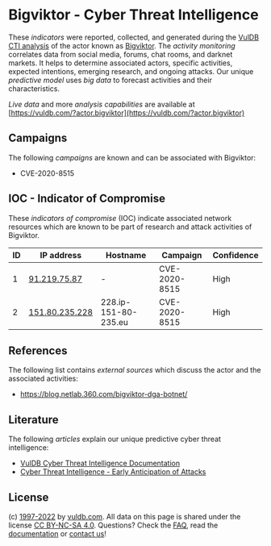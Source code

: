 # Bigviktor - Cyber Threat Intelligence

These _indicators_ were reported, collected, and generated during the [VulDB CTI analysis](https://vuldb.com/?kb.cti) of the actor known as [Bigviktor](https://vuldb.com/?actor.bigviktor). The _activity monitoring_ correlates data from social media, forums, chat rooms, and darknet markets. It helps to determine associated actors, specific activities, expected intentions, emerging research, and ongoing attacks. Our unique _predictive model_ uses _big data_ to forecast activities and their characteristics.

_Live data_ and more _analysis capabilities_ are available at [https://vuldb.com/?actor.bigviktor](https://vuldb.com/?actor.bigviktor)

## Campaigns

The following _campaigns_ are known and can be associated with Bigviktor:

* CVE-2020-8515

## IOC - Indicator of Compromise

These _indicators of compromise_ (IOC) indicate associated network resources which are known to be part of research and attack activities of Bigviktor.

ID | IP address | Hostname | Campaign | Confidence
-- | ---------- | -------- | -------- | ----------
1 | [91.219.75.87](https://vuldb.com/?ip.91.219.75.87) | - | CVE-2020-8515 | High
2 | [151.80.235.228](https://vuldb.com/?ip.151.80.235.228) | 228.ip-151-80-235.eu | CVE-2020-8515 | High

## References

The following list contains _external sources_ which discuss the actor and the associated activities:

* https://blog.netlab.360.com/bigviktor-dga-botnet/

## Literature

The following _articles_ explain our unique predictive cyber threat intelligence:

* [VulDB Cyber Threat Intelligence Documentation](https://vuldb.com/?kb.cti)
* [Cyber Threat Intelligence - Early Anticipation of Attacks](https://www.scip.ch/en/?labs.20201022)

## License

(c) [1997-2022](https://vuldb.com/?kb.changelog) by [vuldb.com](https://vuldb.com/?kb.about). All data on this page is shared under the license [CC BY-NC-SA 4.0](https://creativecommons.org/licenses/by-nc-sa/4.0/). Questions? Check the [FAQ](https://vuldb.com/?kb.faq), read the [documentation](https://vuldb.com/?kb) or [contact us](https://vuldb.com/?contact)!
